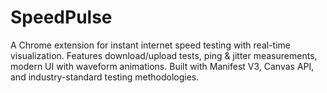 # SpeedPulse
A Chrome extension for instant internet speed testing with real-time visualization. Features download/upload tests, ping &amp; jitter measurements, modern UI with waveform animations. Built with Manifest V3, Canvas API, and industry-standard testing methodologies.
